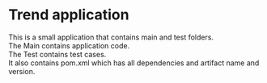 # Trend application

This is a small application that contains main and test folders.  
The Main contains application code.  
The Test contains test cases.  
It also contains pom.xml which has all dependencies and artifact name and version.

